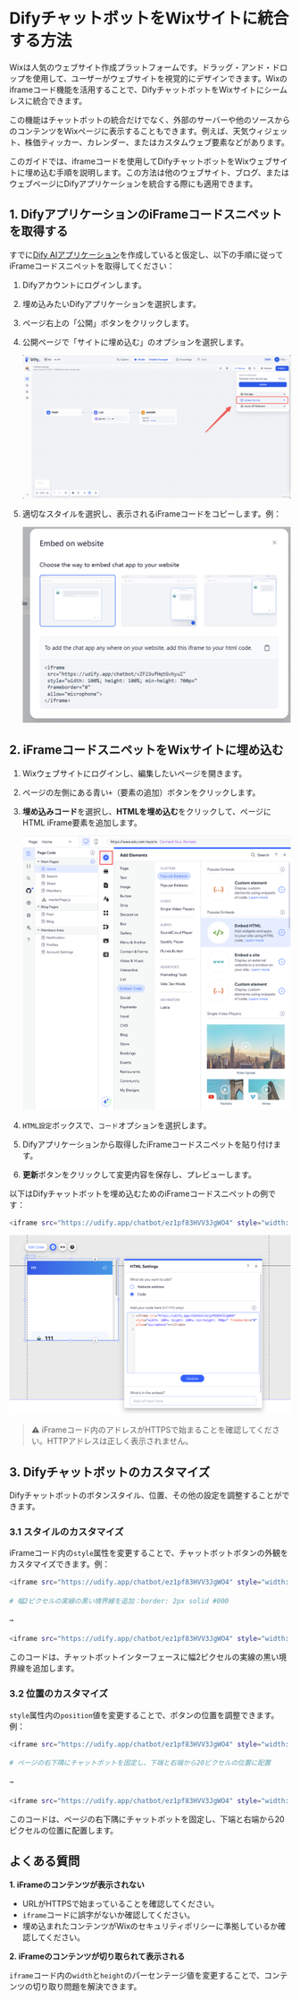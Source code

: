 # DifyチャットボットをWixサイトに統合する方法

Wixは人気のウェブサイト作成プラットフォームです。ドラッグ・アンド・ドロップを使用して、ユーザーがウェブサイトを視覚的にデザインできます。Wixのiframeコード機能を活用することで、DifyチャットボットをWixサイトにシームレスに統合できます。

この機能はチャットボットの統合だけでなく、外部のサーバーや他のソースからのコンテンツをWixページに表示することもできます。例えば、天気ウィジェット、株価ティッカー、カレンダー、またはカスタムウェブ要素などがあります。

このガイドでは、iframeコードを使用してDifyチャットボットをWixウェブサイトに埋め込む手順を説明します。この方法は他のウェブサイト、ブログ、またはウェブページにDifyアプリケーションを統合する際にも適用できます。

## 1. DifyアプリケーションのiFrameコードスニペットを取得する

すでに[Dify AIアプリケーション](https://docs.dify.ai/v/ja-jp/guides/application-orchestrate/creating-an-application)を作成していると仮定し、以下の手順に従ってiFrameコードスニペットを取得してください：

1. Difyアカウントにログインします。
2. 埋め込みたいDifyアプリケーションを選択します。
3. ページ右上の「公開」ボタンをクリックします。
4. 公開ページで「サイトに埋め込む」のオプションを選択します。

   ![サイトに埋め込む](../../../img/best-practice-wix-2.png)

5. 適切なスタイルを選択し、表示されるiFrameコードをコピーします。例：

   ![iFrameコード例](../../../img/best-practice-wix-3.png)

## 2. iFrameコードスニペットをWixサイトに埋め込む

1. Wixウェブサイトにログインし、編集したいページを開きます。
2. ページの左側にある青い`+`（要素の追加）ボタンをクリックします。
3. **埋め込みコード**を選択し、**HTMLを埋め込む**をクリックして、ページにHTML iFrame要素を追加します。

   ![HTML iFrameを追加](../../../img/best-practice-add-html-iframe.png)

4. `HTML設定`ボックスで、`コード`オプションを選択します。
5. Difyアプリケーションから取得したiFrameコードスニペットを貼り付けます。
6. **更新**ボタンをクリックして変更内容を保存し、プレビューします。

以下はDifyチャットボットを埋め込むためのiFrameコードスニペットの例です：

```bash
<iframe src="https://udify.app/chatbot/ez1pf83HVV3JgWO4" style="width: 100%; height: 100%; min-height: 700px" frameborder="0" allow="microphone"></iframe>
```

![Dify iFrameコードを挿入](../../../img/best-practice-insert-dify-iframe-code.png)

> ⚠️ iFrameコード内のアドレスがHTTPSで始まることを確認してください。HTTPアドレスは正しく表示されません。

## 3. Difyチャットボットのカスタマイズ

Difyチャットボットのボタンスタイル、位置、その他の設定を調整することができます。

### 3.1 スタイルのカスタマイズ

iFrameコード内の`style`属性を変更することで、チャットボットボタンの外観をカスタマイズできます。例：

```bash
<iframe src="https://udify.app/chatbot/ez1pf83HVV3JgWO4" style="width: 100%; height: 100%; min-height: 700px" frameborder="0" allow="microphone"></iframe>

# 幅2ピクセルの実線の黒い境界線を追加：border: 2px solid #000

→

<iframe src="https://udify.app/chatbot/ez1pf83HVV3JgWO4" style="width: 80%; height: 80%; min-height: 500px; border: 2px solid #000;" frameborder="0" allow="microphone"></iframe>
```

このコードは、チャットボットインターフェースに幅2ピクセルの実線の黒い境界線を追加します。

### 3.2 位置のカスタマイズ

`style`属性内の`position`値を変更することで、ボタンの位置を調整できます。例：

```bash
<iframe src="https://udify.app/chatbot/ez1pf83HVV3JgWO4" style="width: 100%; height: 100%; min-height: 700px" frameborder="0" allow="microphone"></iframe>

# ページの右下隅にチャットボットを固定し、下端と右端から20ピクセルの位置に配置

→

<iframe src="https://udify.app/chatbot/ez1pf83HVV3JgWO4" style="width: 100%; height: 100%; min-height: 700px; position: fixed; bottom: 20px; right: 20px;" frameborder="0" allow="microphone"></iframe>
```

このコードは、ページの右下隅にチャットボットを固定し、下端と右端から20ピクセルの位置に配置します。

## よくある質問

**1. iFrameのコンテンツが表示されない**

- URLがHTTPSで始まっていることを確認してください。
- `iframe`コードに誤字がないか確認してください。
- 埋め込まれたコンテンツがWixのセキュリティポリシーに準拠しているか確認してください。

**2. iFrameのコンテンツが切り取られて表示される**

`iframe`コード内の`width`と`height`のパーセンテージ値を変更することで、コンテンツの切り取り問題を解決できます。